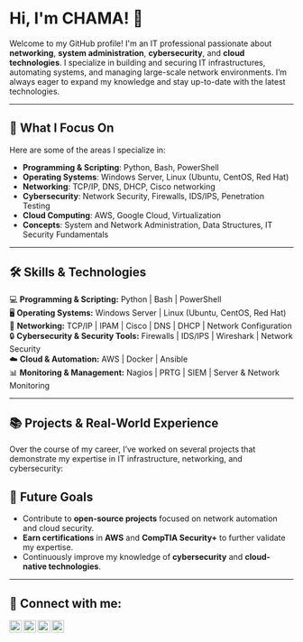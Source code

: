 # Hi, I'm CHAMA! 👋

Welcome to my GitHub profile! I'm an IT professional passionate about **networking**, **system administration**, **cybersecurity**, and **cloud technologies**. I specialize in building and securing IT infrastructures, automating systems, and managing large-scale network environments. I’m always eager to expand my knowledge and stay up-to-date with the latest technologies.

---

## 🌱 What I Focus On

Here are some of the areas I specialize in:

- **Programming & Scripting**: Python, Bash, PowerShell  
- **Operating Systems**: Windows Server, Linux (Ubuntu, CentOS, Red Hat)  
- **Networking**: TCP/IP, DNS, DHCP, Cisco networking  
- **Cybersecurity**: Network Security, Firewalls, IDS/IPS, Penetration Testing  
- **Cloud Computing**: AWS, Google Cloud, Virtualization  
- **Concepts**: System and Network Administration, Data Structures, IT Security Fundamentals

---

## 🛠️ Skills & Technologies  

💻 **Programming & Scripting:** Python | Bash | PowerShell  
🖥️ **Operating Systems:** Windows Server | Linux (Ubuntu, CentOS, Red Hat)  
📡 **Networking:** TCP/IP | IPAM | Cisco | DNS | DHCP | Network Configuration  
🔒 **Cybersecurity & Security Tools:** Firewalls | IDS/IPS | Wireshark | Network Security  
☁️ **Cloud & Automation:** AWS | Docker | Ansible  
📊 **Monitoring & Management:** Nagios | PRTG | SIEM | Server & Network Monitoring

---

## 📚 Projects & Real-World Experience

Over the course of my career, I’ve worked on several projects that demonstrate my expertise in IT infrastructure, networking, and cybersecurity:


## 🚀 Future Goals

- Contribute to **open-source projects** focused on network automation and cloud security.
- **Earn certifications** in **AWS** and **CompTIA Security+** to further validate my expertise.
- Continuously improve my knowledge of **cybersecurity** and **cloud-native technologies**.

---

<h2> 🤳 Connect with me:</h2>

[<img align="left" alt="JoshMadakor | YouTube" width="22px" src="https://cdn.jsdelivr.net/npm/simple-icons@v3/icons/youtube.svg" />][youtube]
[<img align="left" alt="JoshMadakor | Twitter" width="22px" src="https://cdn.jsdelivr.net/npm/simple-icons@v3/icons/twitter.svg" />][twitter]
[<img align="left" alt="JoshMadakor | LinkedIn" width="22px" src="https://cdn.jsdelivr.net/npm/simple-icons@v3/icons/linkedin.svg" />][linkedin]
[<img align="left" alt="JoshMadakor | Instagram" width="22px" src="https://cdn.jsdelivr.net/npm/simple-icons@v3/icons/instagram.svg" />][instagram]

[twitter]: https://twitter.com/joshmadakor
[youtube]: https://www.youtube.com/c/joshmadakor
[instagram]: https://www.instagram.com/joshmadakor/
[linkedin]: https://linkedin.com/in/joshmadakor

